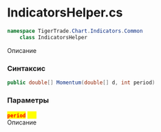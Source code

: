 
# IndicatorsHelper.cs
```csharp
namespace TigerTrade.Chart.Indicators.Common  
    class IndicatorsHelper
```

Описание

### Синтаксис
```csharp
public double[] Momentum(double[] d, int period)
```

### Параметры
<mark style="color:red;">**`period`**</mark> <mark style="color:yellow;">`int`</mark>  
 Описание  
  

                    
                    